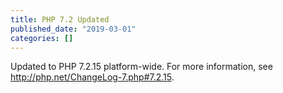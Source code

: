 ```yaml
---
title: PHP 7.2 Updated
published_date: "2019-03-01"
categories: []
---
```

Updated to PHP 7.2.15 platform-wide. For more information, see <http://php.net/ChangeLog-7.php#7.2.15>.
